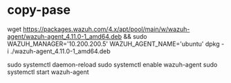 # copy-pase


wget https://packages.wazuh.com/4.x/apt/pool/main/w/wazuh-agent/wazuh-agent_4.11.0-1_amd64.deb && sudo WAZUH_MANAGER='10.200.200.5' WAZUH_AGENT_NAME='ubuntu' dpkg -i ./wazuh-agent_4.11.0-1_amd64.deb

sudo systemctl daemon-reload
sudo systemctl enable wazuh-agent
sudo systemctl start wazuh-agent
